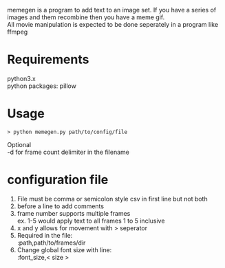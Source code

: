 memegen is a program to add text to an image set. If you have a series of images and them recombine then you have a meme gif.  
All movie manipulation is expected to be done seperately in a program like ffmpeg
  
# Requirements  
  python3.x  
  python packages: pillow  
  
# Usage  
    > python memegen.py path/to/config/file
 Optional  
    -d for frame count delimiter in the filename  
  
# configuration file  
  1. File must be comma or semicolon style csv in first line but not both  
  1. before a line to add comments  
  1. frame number supports multiple frames  
     ex. 1-5 would apply text to all frames 1 to 5 inclusive  
  1. x and y allows for movement with > seperator  
  1. Required in the file:  
    :path,path/to/frames/dir  
  1. Change global font size with line:  
    :font_size,< size >  
